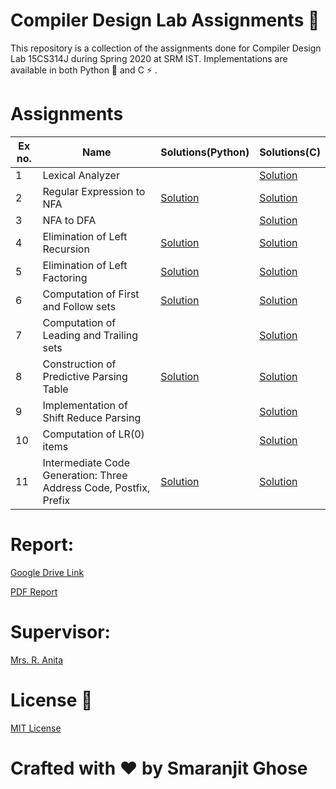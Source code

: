 # Compiler Design Lab Assignments 📑

This repository is a collection of the assignments done for Compiler Design Lab 15CS314J during Spring 2020 at SRM IST.
Implementations are available in both Python 🐍 and  C ⚡ .

# Assignments

|Ex no.|Name|Solutions(Python)|Solutions(C)|
|------|----|----------------|-----------|
|1|Lexical Analyzer||[Solution](assignments_c/lex.c)|
|2|Regular Expression to NFA|[Solution](assignments_python/re_to_nfa.py)|[Solution](assignments_c/re_to_nfa.c)|
|3|NFA to DFA||[Solution](assignments_c/nfa_to_dfa.c)|
|4|Elimination of Left Recursion|[Solution](assignments_python/left_recursion.py)|[Solution](assignments_c/left_recursion.c)|
|5|Elimination of Left Factoring|[Solution](assignments_python/left_factoring.py)|[Solution](assignments_c/left_factoring.c)|
|6|Computation of First and Follow sets|[Solution](assignments_python/first_and_follow.py)|[Solution](assignments_c/first_and_follow.c)|
|7|Computation of Leading and Trailing sets||[Solution](assignments_c/leading_and_trailing.c)|
|8|Construction of Predictive Parsing Table|[Solution](assignments_python/predictive_parsing.py)|[Solution](assignments_c/predictive_parsing.c)|
|9|Implementation of Shift Reduce Parsing||[Solution](assignments_c/shift_reduce_parsing.c)|
|10|Computation of LR(0) items ||[Solution](assignments_c/lr0_parsing.c)|
|11|Intermediate Code Generation: Three Address Code, Postfix, Prefix |[Solution](assignments_python/intermediate_code_generation.py)|[Solution](assignments_c/intermediate_code.c)|

# Report:

[Google Drive Link](https://docs.google.com/document/d/18K_rdvtZs5UBhtMKsA4wFmtx9upEK1RxD1EflvPnqUA/edit?usp=sharing)

[PDF Report](15CS314J_Compiler_Design_Lab_Report_RA1711003010738.pdf)

# Supervisor: 

[Mrs. R. Anita](https://www.srmist.edu.in/engineering/dept-cse/faculty/r-anita) 


# License 📜

[MIT License](https://github.com/smaranjitghose/compiler_design_lab/blob/master/LICENSE)

# **Crafted with ❤ by Smaranjit Ghose**


